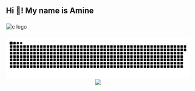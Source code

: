 <h2 align="left">Hi 👋! My name is Amine</h2>

###

<div align="left">
  <img src="https://cdn.jsdelivr.net/gh/devicons/devicon/icons/c/c-original.svg" height="30" alt="c logo"  />
</div>

###

<picture>
  <source media="(prefers-color-scheme: dark)" srcset="https://raw.githubusercontent.com/MrAmine999/MrAmine999/output/github-snake-dark.svg" />
  <source media="(prefers-color-scheme: light)" srcset="https://raw.githubusercontent.com/MrAmine999/MrAmine999/output/github-snake.svg" />
<img  alt="Snake animation" src="https://raw.githubusercontent.com/MrAmine999/MrAmine999/output/github-snake.svg"/>
</picture>

<div align="center">
  <img height="500" src="https://media4.giphy.com/media/v1.Y2lkPTc5MGI3NjExYTU3cmFjbDYyNGZ1NjZrMGVsMm5oY2NicGVxZzJobHdnbTRieXloeiZlcD12MV9pbnRlcm5hbF9naWZfYnlfaWQmY3Q9Zw/B4dt6rXq6nABilHTYM/giphy.gif"  />
</div>

###

<!--
**MrAmine999/MrAmine999** is a ✨ _special_ ✨ repository because its `README.md` (this file) appears on your GitHub profile.

Here are some ideas to get you started:

- 🔭 I’m currently working on ...
- 🌱 I’m currently learning ...
- 👯 I’m looking to collaborate on ...
- 🤔 I’m looking for help with ...
- 💬 Ask me about ...
- 📫 How to reach me: ...
- 😄 Pronouns: ...
- ⚡ Fun fact: ...
-->

